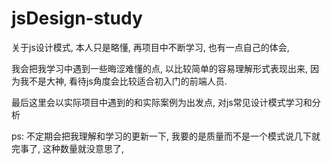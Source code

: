 # jsDesign-study
  关于js设计模式, 本人只是略懂, 再项目中不断学习, 也有一点自己的体会, 
  
  我会把我学习中遇到一些晦涩难懂的点, 以比较简单的容易理解形式表现出来, 
  因为我不是大神, 看待js角度会比较适合初入门的前端人员. 

  最后这里会以实际项目中遇到的和实际案例为出发点, 对js常见设计模式学习和分析
  
  ps: 不定期会把我理解和学习的更新一下, 我要的是质量而不是一个模式说几下就完事了, 这种数量就没意思了, 

